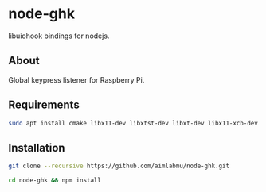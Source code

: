 # node-ghk

libuiohook bindings for nodejs.

## About

Global keypress listener for Raspberry Pi.

## Requirements

```sh
sudo apt install cmake libx11-dev libxtst-dev libxt-dev libx11-xcb-dev libxkbcommon-dev libxkbcommon-x11-dev libtool autoconf libxinerama-dev libxkbfile-dev
```

## Installation

```sh
git clone --recursive https://github.com/aimlabmu/node-ghk.git

cd node-ghk && npm install
```

